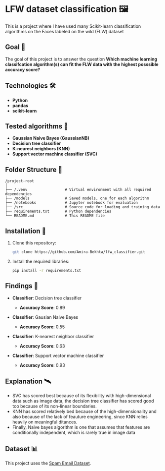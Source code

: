 
# LFW dataset classification 🖼️

This is a project where I have used many Scikit-learn classification algorithms on the Faces labeled on the wild (FLW) dataset

## Goal 🎯
The goal of this project is to answer the question **Which machine learning classifcation algorithm(s) can fit the FLW data with the highest posssible accuracy score?**

## Technologies 🛠️
- **Python**
- **pandas**
- **scikit-learn**

## Tested algorithms 🧠
- **Gaussian Naive Bayes (GaussianNB)**
- **Decision tree classifier**
- **K-nearest neighbors (KNN)**
- **Support vector machine classifier (SVC)**

## Folder Structure 📁
```
/project-root
│
├── /.venv                 # Virtual environment with all required dependencies
├── /models                # Saved models, one for each algorithm
├── /notebooks             # Jupyter notebook for evaluation 
├── /src                   # Source code for loading and training data
├── requirements.txt       # Python dependencies
└── README.md              # This README file
```

## Installation 🔧
1. Clone this repository:
   ```bash
   git clone https://github.com/Amira-Bekhta/lfw_classifier.git 
   ```

2. Install the required libraries:
   ```bash
   pip install -r requirements.txt
   ```

## Findings 💉
- **Classifier**: Decision tree classifier
   - **Accuracy Score**: 0.89

- **Classifier**: Gausian Naive Bayes
   - **Accuracy Score**: 0.55

- **Classifier**: K-nearest neighbor classifier
   - **Accuracy Score**: 0.63

- **Classifier**: Support vector machine classifier
   - **Accuracy Score**: 0.93
   
## Explanation 🛰️
- SVC has scored best because of its flexibility with high-dimensional data such as image data, the decision tree classifier has scored good too because of its non-linear boundaries.
- KNN has scored relatively bed because of the high-dimensionality and also because of the lack of feauture engineering, since KNN relies heavily on meaningful ditances.
- Finally, Naive bayes algorithm is one that assumes that features are conditionally independent, which is rarely true in image data


## Dataset 📊
This project uses the [Spam Email Dataset](https://vis-www.cs.umass.edu/lfw/).